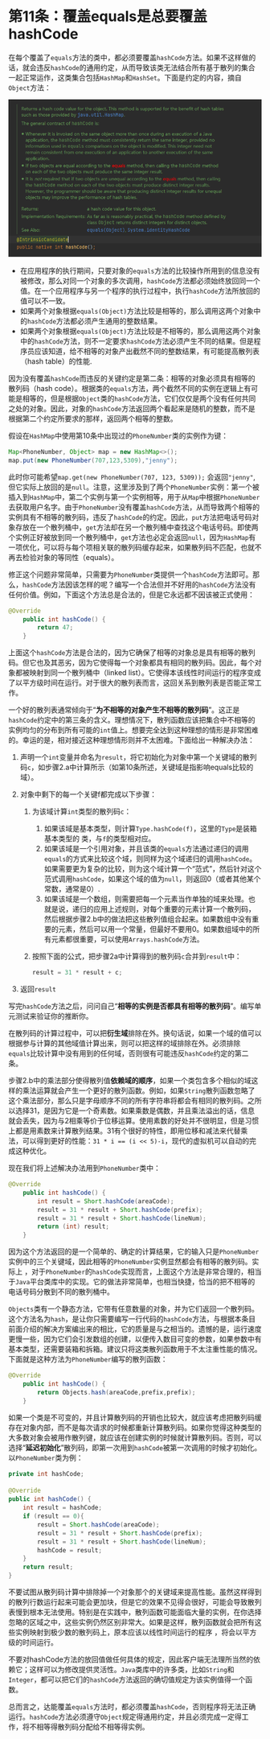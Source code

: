 # 第11条：覆盖equals是总要覆盖hashCode

在每个覆盖了`equals`方法的类中，都必须要覆盖`hashCode`方法。如果不这样做的话，就会违反`hashCode`的通用约定，从而导致该类无法结合所有基于散列的集合一起正常运作，这类集合包括`HashMap`和`HashSet`。下面是约定的内容，摘自`Object`方法：

![Untitled](%E7%AC%AC11%E6%9D%A1%EF%BC%9A%E8%A6%86%E7%9B%96equals%E6%98%AF%E6%80%BB%E8%A6%81%E8%A6%86%E7%9B%96hashCode%2072c34fff7cfa4660a3cf864740b69856/Untitled.png)

- 在应用程序的执行期间，只要对象的`equals`方法的比较操作所用到的信息没有被修改，那么对同一个对象的多次调用，`hashCode`方法都必须始终放回同一个值。在一个应用程序与另一个程序的执行过程中，执行`hashCode`方法所放回的值可以不一致。
- 如果两个对象根据`equals(Object)`方法比较是相等的，那么调用这两个对象中的`hashCode`方法都必须产生通用的整数结果。
- 如果两个对象根据`equals(Object)`方法比较是不相等的，那么调用这两个对象中的`hashCode`方法，则不一定要求`hashCode`方法必须产生不同的结果。但是程序员应该知道，给不相等的对象产出截然不同的整数结果，有可能提高散列表（hash table）的性能.

因为没有覆盖`hashCode`而违反的关键约定是第二条：相等的对象必须具有相等的散列码（hash code）。根据类的`equals`方法，两个截然不同的实例在逻辑上有可能是相等的，但是根据`Object`类的`hashCode`方法，它们仅仅是两个没有任何共同之处的对象。因此，对象的`hashCode`方法返回两个看起来是随机的整数，而不是根据第二个约定所要求的那样，返回两个相等的整数。

假设在`HashMap`中使用第10条中出现过的`PhoneNumber`类的实例作为键：

```java
Map<PhoneNumber, Object> map = new HashMap<>();
map.put(new PhoneNumber(707,123,5309),"jenny");
```

此时你可能希望`map.get(new PhoneNumber(707, 123, 5309));` 会返回`"jenny"`,但它实际上放回的是`null`。注意，这里涉及到了两个`PhoneNumber`实例：第一个被插入到`HashMap`中，第二个实例与第一个实例相等，用于从`Map`中根据`PhoneNumber`去获取用户名字。由于`PhoneNumber`没有覆盖`hashCode`方法，从而导致两个相等的实例具有不相等的散列码，违反了`hashCode`的约定。因此，`put`方法把电话号码对象存放在一个散列桶中，`get`方法却在另一个散列桶中查找这个电话号码。即使两个实例正好被放到同一个散列桶中，`get`方法也必定会返回`null`，因为`HashMap`有一项优化，可以将与每个项相关联的散列码缓存起来，如果散列码不匹配，也就不再去检验对象的等同性（equals）。

修正这个问题非常简单，只需要为`PhoneNumber`类提供一个`hashCode`方法即可。那么，`hashCode`方法因该怎样的呢？编写一个合法但并不好用的`hashCode`方法没有任何价值。例如，下面这个方法总是合法的，但是它永远都不因该被正式使用：

```java
@Override
    public int hashCode() {
        return 47;
    }
```

上面这个`hashCode`方法是合法的，因为它确保了相等的对象总是具有相等的散列码。但它也及其恶劣，因为它使得每一个对象都具有相同的散列码。因此，每个对象都被映射到同一个散列桶中（linked list）。它使得本该线性时间运行的程序变成了以平方级时间在运行。对于很大的散列表而言，这回关系到散列表是否能正常工作。

一个好的散列表通常倾向于“**为不相等的对象产生不相等的散列码**”。这正是`hashCode`约定中的第三条的含义。理想情况下，散列函数应该把集合中不相等的实例均匀的分布到所有可能的`int`值上。想要完全达到这种理想的情形是非常困难的。幸运的是，相对接近这种理想情形则并不太困难。下面给出一种解决办法：

1. 声明一个`int`变量并命名为`result`，将它初始化为对象中第一个关键域的散列码`c`，如步骤2.a中计算所示（如第10条所述，关键域是指影响equals比较的域）。
2. 对象中剩下的每一个关键f都完成以下步骤：
    1. 为该域计算`int`类型的散列码`c`：
        1. 如果该域是基本类型，则计算`Type.hashCode(f)`，这里的`Type`是装箱基本类型的 类，与`f`的类型相对应。
        2. 如果该域是一个引用对象，并且该类的`equals`方法通过递归的调用`equals`的方式来比较这个域，则同样为这个域递归的调用`hashCode`。如果需要更为复杂的比较，则为这个域计算一个“范式”，然后针对这个范式调用`hashCode`，如果这个域的值为`null`，则返回0（或者其他某个常数，通常是0）.
        3. 如果该域是一个数组，则需要把每一个元素当作单独的域来处理。也就是说，递归的应用上述规则，对每个重要的元素计算一个散列码，然后根据步骤2.b中的做法把这些散列值组合起来。如果数组中没有重要的元素，然后可以用一个常量，但最好不要用0。如果数组域中的所有元素都很重要，可以使用`Arrays.hashCode`方法。
    2. 按照下面的公式，把步骤2a中计算得到的散列码`c`合并到`result`中：
        
        ```java
        result = 31 * result + c; 
        ```
        
3. 返回`result`

写完`hashCode`方法之后，问问自己“**相等的实例是否都具有相等的散列码**”。编写单元测试来验证你的推断你。

在散列码的计算过程中，可以把**衍生域**排除在外。换句话说，如果一个域的值可以根据参与计算的其他域值计算出来，则可以把这样的域排除在外。必须排除`equals`比较计算中没有用到的任何域，否则很有可能违反`hashCode`约定的第二条。

步骤2.b中的乘法部分使得散列值**依赖域的顺序**，如果一个类包含多个相似的域这样的乘法运算就会产生一个更好的散列函数。例如，如果`String`散列函数忽略了这个乘法部分，那么只是字母顺序不同的所有字符串将都会有相同的散列码。之所以选择31，是因为它是一个奇素数。如果乘数是偶数，并且乘法溢出的话，信息就会丢失，因为与2相乘等价于位移运算。使用素数的好处并不很明显，但是习惯上都是用素数来计算散列结果。31有个很好的特性，即用位移和减法来代替乘法，可以得到更好的性能：`31 * i == (i << 5)-i`，现代的虚拟机可以自动的完成这种优化。

现在我们将上述解决办法用到`PhoneNumber`类中：

```java
@Override
    public int hashCode() {
        int result = Short.hashCode(areaCode); 
        result = 31 * result + Short.hashCode(prefix); 
        result = 31 * result + Short.hashCode(lineNum);
        return (int) result;
    }
```

因为这个方法返回的是一个简单的、确定的计算结果，它的输入只是`PhoneNumber`实例中的三个关键域，因此相等的`PhoneNumber`实例显然都会有相等的散列码。实际上 ，对于`PhoneNumber`的`hashCode`实现而言，上面这个方法是非常合理的，相当于`Java`平台类库中的实现。它的做法非常简单，也相当快捷，恰当的把不相等的电话号码分散到不同的散列桶中。

`Objects`类有一个静态方法，它带有任意数量的对象，并为它们返回一个散列码。这个方法名为`hash`，是让你只需要编写一行代码的`hashCode`方法，与根据本条目前面介绍的解决方案编出来的相比，它的质量是与之相当的。遗憾的是，运行速度更慢一些，因为它们会引发数组的创建，以便传入数目可变的参数，如果参数中有基本类型，还需要装箱和拆箱。建议只将这类散列函数用于不太注重性能的情况。下面就是这种方法为`PhoneNumber`编写的散列函数：

```java
@Override
    public int hashCode() {
        return Objects.hash(areaCode,prefix,prefix);
    }
```

如果一个类是不可变的，并且计算散列码的开销也比较大，就应该考虑把散列码缓存在对象内部，而不是每次请求的时候都重新计算散列码。如果你觉得这种类型的大多数对象会被用作散列键，就应该在创建实例的时候就计算散列码。否则，可以选择“**延迟初始化**”散列码，即第一次用到`hashCode`被第一次调用的时候才初始化。以`PhoneNumber`类为例：

```java
private int hashCode;

@Override
public int hashCode() {
    int result = hashCode;
    if (result == 0){
        result = Short.hashCode(areaCode);
        result = 31 * result + Short.hashCode(prefix);
        result = 31 * result + Short.hashCode(lineNum);
        hashCode = result;
    }
    return result;
}
```

不要试图从散列码计算中排除掉一个对象那个的关键域来提高性能。虽然这样得到的散列行数运行起来可能会更加块，但是它的效果不见得会很好，可能会导致散列表慢到根本无法使用。特别是在实践中，散列函数可能面临大量的实例，在你选择忽略的区域之中，这些实例仍然区别非常大。如果是这样，散列函数就会把所有这些实例映射到极少数的散列码上，原本应该以线性时间运行的程序 ，将会以平方级的时间运行。

不要对hashCode方法的放回值做任何具体的规定，因此客户端无法理所当然的依赖它；这样可以为修改提供灵活性。`Java`类库中的许多类，比如`String`和`Integer`，都可以把它们的`hashCode`方法返回的确切值规定为该实例值得一个函数。

总而言之，达能覆盖`equals`方法时，都必须覆盖`hashCode`，否则程序将无法正确运行。`hashCode`方法必须遵守`Object`规定得通用约定，并且必须完成一定得工作，将不相等得散列码分配给不相等得实例。